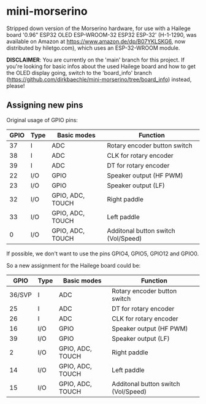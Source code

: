 # mini-morserino
Stripped down version of the Morserino hardware, for use with a Hailege board
'0.96" ESP32 OLED ESP-WROOM-32 ESP32 ESP-32' (H-1-1290, was available
on Amazon at https://www.amazon.de/dp/B07YKLSKG6, now distributed by hiletgo.com),
which uses an ESP-32-WROOM module.

**DISCLAIMER**: You are currently on the 'main' branch for this project. If you're
looking for basic infos about the used Hailege board and how to get the OLED display
going, switch to the 'board_info' branch
(https://github.com/dirkbaechle/mini-morserino/tree/board_info) instead, please! 


## Assigning new pins

Original usage of GPIO pins:

| GPIO | Type | Basic modes | Function |
| ---- | ---- | ----------- | -------- |
| 37 | I | ADC | Rotary encoder button switch |
| 38 | I | ADC | CLK for rotary encoder |
| 39 | I | ADC | DT for rotary encoder |
| 22 | I/O | GPIO | Speaker output (HF PWM) |
| 23 | I/O | GPIO | Speaker output (LF) |
| 32 | I/O | GPIO, ADC, TOUCH | Right paddle |
| 33 | I/O | GPIO, ADC, TOUCH | Left paddle |
| 0 | I/O | GPIO, ADC, TOUCH | Additonal button switch (Vol/Speed) |


If possible, we don't want to use the pins GPIO4, GPIO5, GPIO12 and GPIO0.

So a new assignment for the Hailege board could be:

| GPIO | Type | Basic modes | Function |
| ---- | ---- | ----------- | -------- |
| 36/SVP | I | ADC | Rotary encoder button switch |
| 25 | I | ADC | DT for rotary encoder |
| 26 | I | ADC | CLK for rotary encoder |
| 16 | I/O | GPIO | Speaker output (HF PWM) |
| 39 | I/O | GPIO | Speaker output (LF) |
| 2 | I/O | GPIO, ADC, TOUCH | Right paddle |
| 14 | I/O | GPIO, ADC, TOUCH | Left paddle |
| 15 | I/O | GPIO, ADC, TOUCH | Additonal button switch (Vol/Speed) |
